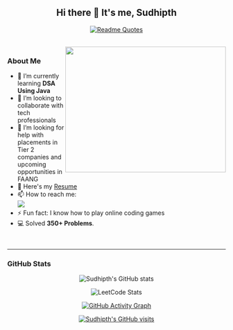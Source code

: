  <div align="center">

## Hi there 👋 It's me, Sudhipth

[![Readme Quotes](https://quotes-github-readme.vercel.app/api?theme=nord&type=horizontal&quote=The%20only%20way%20to%20do%20great%20work%20is%20to%20love%20what%20you%20do.&author=Steve%20Jobs)](https://github.com/piyushsuthar/github-readme-quotes)

</div>


<br/>

<img align="right" width="370" height="290" src="https://i.pinimg.com/originals/47/f0/34/47f0342cec72b800463bf003eac1257e.gif">

### About Me
- 🌱 I’m currently learning **DSA Using Java**
- 👯 I’m looking to collaborate with tech professionals
- 🤔 I’m looking for help with placements in Tier 2 companies and upcoming opportunities in FAANG
- 🔭 Here's my [Resume]()
- 📫 How to reach me:  
  [<img src="https://img.shields.io/badge/LinkedIn-0077B5?style=for-the-badge&logo=linkedin&logoColor=white" />](https://www.linkedin.com/in/sudhipth/)
- ⚡ Fun fact: I know how to play online coding games  
- 💻 Solved **350+ Problems**.

<br/>

---

### GitHub Stats
<p align="center">
  <img src="https://github-readme-stats.vercel.app/api?username=Sudhipth&theme=dark&show_icons=true&hide=issues,contribs" alt="Sudhipth's GitHub stats" />
</p>

<p align="center">
  <img src="https://leetcard.jacoblin.cool/Sudhipth?theme=dark&font=Marcellus&ext=activity" alt="LeetCode Stats" />
</p>

<p align="center">
  <a href="https://github.com/ashutosh00710/github-readme-activity-graph">
    <img src="https://github-readme-activity-graph.vercel.app/graph?username=Sudhipth&bg_color=000000&color=fdfcfd&line=ffffff&point=938585&area=true&hide_border=true" alt="GitHub Activity Graph" />
  </a>
</p>

<p align="center">
  <a href="https://github.com/Sudhipth" target="_blank">
    <img alt="Sudhipth's GitHub visits" src="https://badges.pufler.dev/visits/Sudhipth/Sudhipth?logo=GitHub&label=visits&color=success&logoColor=white&style=flat-square&t=${new Date().getTime()}"/>
  </a>
</p>
